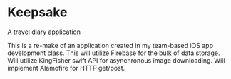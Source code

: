 # Keepsake
A travel diary application

This is a re-make of an application created in my team-based iOS app development class.  This will utilize Firebase for the bulk of data storage.  Will utilize KingFisher swift API for asynchronous image downloading.  Will implement Alamofire for HTTP get/post.

